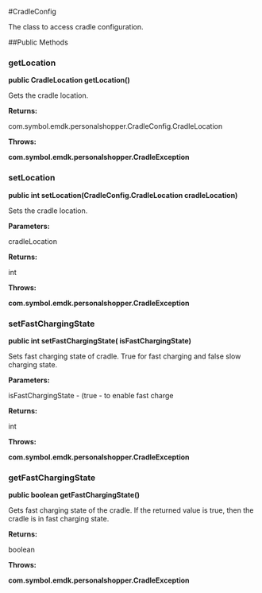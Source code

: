 #CradleConfig

The class to access cradle configuration.



##Public Methods

### getLocation

**public CradleLocation getLocation()**

Gets the cradle location.

**Returns:**

com.symbol.emdk.personalshopper.CradleConfig.CradleLocation

**Throws:**

**com.symbol.emdk.personalshopper.CradleException**



### setLocation

**public int setLocation(CradleConfig.CradleLocation cradleLocation)**

Sets the cradle location.

**Parameters:**

cradleLocation

**Returns:**

int

**Throws:**

**com.symbol.emdk.personalshopper.CradleException**



### setFastChargingState

**public int setFastChargingState( isFastChargingState)**

Sets fast charging state of cradle. True for fast charging and false slow charging state.

**Parameters:**

isFastChargingState - (true - to enable fast charge

**Returns:**

int

**Throws:**

**com.symbol.emdk.personalshopper.CradleException**



### getFastChargingState

**public boolean getFastChargingState()**

Gets fast charging state of the cradle. If the returned value is true, then the cradle is in fast charging state.

**Returns:**

boolean

**Throws:**

**com.symbol.emdk.personalshopper.CradleException**



